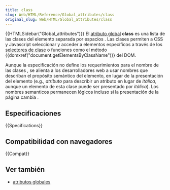 ```yaml
---
title: class
slug: Web/HTML/Reference/Global_attributes/class
original_slug: Web/HTML/Global_attributes/class
---
```


{{HTMLSidebar("Global_attributes")}}
El [atributo global](/es/docs/Web/HTML/Global_attributes) **class** es una lista de las clases del elemento separada por espacios . Las clases permiten a CSS y Javascript seleccionar y acceder a elementos específicos a través de los [selectores de clase](/es/docs/Web/CSS/Class_selectors) o funciones como el método {{domxref("document.getElementsByClassName")}} del DOM.

Aunque la especificación no define los requerimientos para el nombre de las clases , se alienta a los desarrolladores web a usar nombres que describan el propósito semántico del elemento, en lugar de la presentación del elemento (e.g., _atributo_ para describir un atributo en lugar de _itálica,_ aunque un elemento de esta clase puede ser presentado por _itálica_). Los nombres semanticos permanecen lógicos incluso si la presentación de la página cambia .

## Especificaciones

{{Specifications}}

## Compatibilidad con navegadores

{{Compat}}

## Ver también

- [atributos globales](/es/docs/Web/HTML/Global_attributes)
